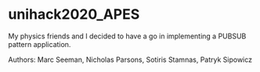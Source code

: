 # unihack2020_APES
My physics friends and I decided to have a go in implementing a PUBSUB pattern application.

Authors: Marc Seeman, Nicholas Parsons, Sotiris Stamnas, Patryk Sipowicz
